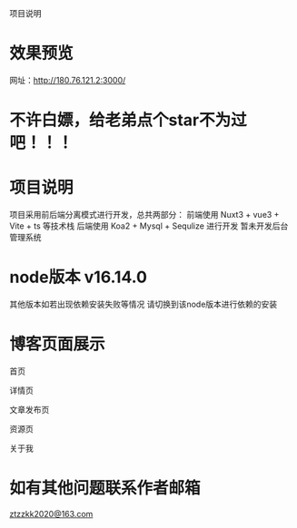 项目说明

# 效果预览

网址：http://180.76.121.2:3000/

# 不许白嫖，给老弟点个star不为过吧！！！

# 项目说明
项目采用前后端分离模式进行开发，总共两部分：
前端使用 Nuxt3 + vue3 + Vite + ts 等技术栈
后端使用 Koa2 + Mysql + Sequlize 进行开发
暂未开发后台管理系统

# node版本 v16.14.0
其他版本如若出现依赖安装失败等情况 请切换到该node版本进行依赖的安装


# 博客页面展示

首页

[](http://www.ditnow.cn:7001/1680769293666.png)

[](http://www.ditnow.cn:7001/1680769413026.png)

[](http://www.ditnow.cn:7001/1680769451557.png)

详情页

[](http://www.ditnow.cn:7001/1680769470587.png)

文章发布页

[](http://www.ditnow.cn:7001/1680769489069.png)

资源页

[](http://www.ditnow.cn:7001/1680769508372.png)

关于我

[](http://www.ditnow.cn:7001/1680769524616.png)


# 如有其他问题联系作者邮箱

ztzzkk2020@163.com








